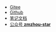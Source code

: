 - [Gitee](https://gitee.com/zmzhou-star/learnotes)
- [Github](https://github.com/zmzhou-star/learnotes)
- [笔记文档](https://zmzhou-star.github.io/learnotes/)
- [公众号 **zmzhou-star**](https://gitee.com/zmzhou-star/learnotes/raw/master/docs/wechat-zmzhou-star.png)
